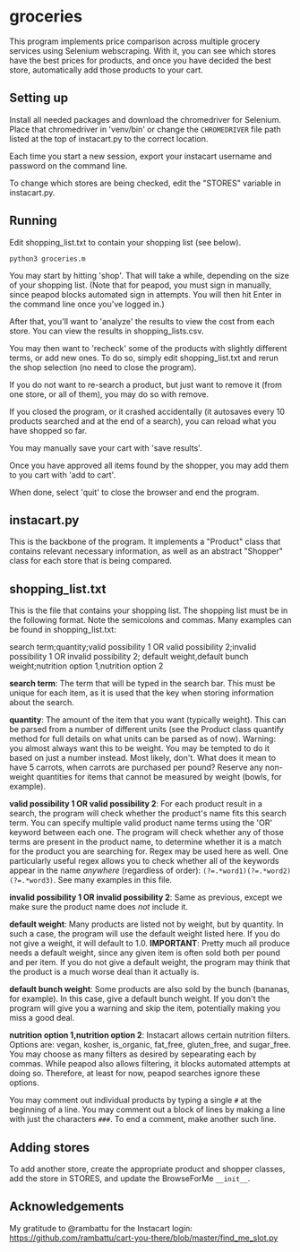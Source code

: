 # groceries
This program implements price comparison across multiple grocery services using Selenium webscraping. With it, you can see which stores have the best prices for products, and once you have decided the best store, automatically add those products to your cart.

## Setting up
Install all needed packages and download the chromedriver for Selenium. Place that chromedriver in 'venv/bin' or change the `CHROMEDRIVER`
file path listed at the top of instacart.py to the correct location.

Each time you start a new session, export your instacart username and password on the command line.

To change which stores are being checked, edit the "STORES" variable in instacart.py.

## Running
Edit shopping_list.txt to contain your shopping list (see below). 

`python3 groceries.m`

You may start by hitting 'shop'. That will take a while, depending on the size of your shopping list. (Note that for peapod, you must sign
in manually, since peapod blocks automated sign in attempts. You will then hit Enter in the command line once you've logged in.)

After that, you'll want to 'analyze' the results to view the cost from each store. You can view the results in shopping_lists.csv.

You may then want to 'recheck' some of the products with slightly different terms, or add new ones. To do so, simply edit shopping_list.txt
and rerun the shop selection (no need to close the program).

If you do not want to re-search a product, but just want to remove it (from one store, or all of them), you may do so with remove.

If you closed the program, or it crashed accidentally (it autosaves every 10 products searched and at the end of a search), 
you can reload what you have shopped so far.

You may manually save your cart with 'save results'.

Once you have approved all items found by the shopper, you may add them to you cart with 'add to cart'.

When done, select 'quit' to close the browser and end the program.

## instacart.py
This is the backbone of the program. It implements a "Product" class that contains relevant necessary information, as well as
an abstract "Shopper" class for each store that is being compared.

## shopping_list.txt
This is the file that contains your shopping list. The shopping list must be in the following format. Note the semicolons and commas.
Many examples can be found in shopping_list.txt:

search term;quantity;valid possibility 1 OR valid possibility 2;invalid possibility 1 OR invalid possibility 2;
default weight,default bunch weight;nutrition option 1,nutrition option 2

**search term**: The term that will be typed in the search bar. This must be unique for each item, as 
it is used that the key when storing information about the search.

**quantity**: The amount of the item that you want (typically weight). This can be parsed from a number of different units (see the Product class 
quantify method for full details on what units can be parsed as of now). Warning: you almost always want this to be weight. You may be tempted
to do it based on just a number instead. Most likely, don't. What does it mean to have 5 carrots, when carrots are purchased per pound?
Reserve any non-weight quantities for items that cannot be measured by weight (bowls, for example).

**valid possibility 1 OR valid possibility 2**: For each product result in a search, the program will check whether the product's name fits
this search term. You can specify multiple valid product name terms using the 'OR' keyword between each one. The program will check whether
any of those terms are present in the product name, to determine whether it is a match for the product you are searching for. Regex may be
used here as well. One particularly useful regex allows you to check whether all of the keywords appear in the name *anywhere* (regardless 
of order): `(?=.*word1)(?=.*word2)(?=.*word3)`. See many examples in this file.

**invalid possibility 1 OR invalid possibility 2**: Same as previous, except we make sure the product name does *not* include it.

**default weight**: Many products are listed not by weight, but by quantity. In such a case, the program will use the default weight listed here.
If you do not give a weight, it will default to 1.0. **IMPORTANT**: Pretty much all produce needs a default weight, since any given item is
often sold both per pound and per item. If you do not give a default weight, the program may think that the product is a much worse deal
than it actually is.

**default bunch weight**: Some products are also sold by the bunch (bananas, for example). In this case, give a default bunch weight.
If you don't the program will give you a warning and skip the item, potentially making you miss a good deal.

**nutrition option 1,nutrition option 2**: Instacart allows certain nutrition filters. Options are: 
vegan, kosher, is_organic, fat_free, gluten_free, and sugar_free. You may choose as many filters as desired by sepearating each by commas.
While peapod also allows filtering, it blocks automated attempts at doing so. Therefore, at least for now, peapod searches ignore these options.

You may comment out individual products by typing a single `#` at the beginning of a line. You may comment out a block of lines 
by making a line with just the characters `###`. To end a comment, make another such line.

## Adding stores
To add another store, create the appropriate product and shopper classes, add the store in STORES, and update the BrowseForMe `__init__`.

## Acknowledgements
My gratitude to @rambattu for the Instacart login: https://github.com/rambattu/cart-you-there/blob/master/find_me_slot.py
